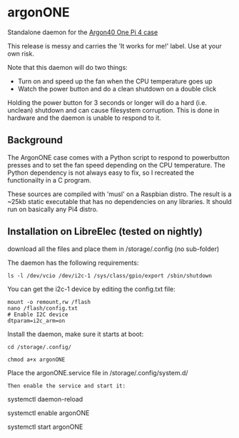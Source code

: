 # argonONE
Standalone daemon for the [Argon40 One Pi 4 case](https://www.argon40.com/argon-one-raspberry-pi-4-case.html)

This release is messy and carries the 'It works for me!' label. Use
at your own risk.

Note that this daemon will do two things:
* Turn on and speed up the fan when the CPU temperature goes up
* Watch the power button and do a clean shutdown on a double click

Holding the power button for 3 seconds or longer will do a hard (i.e. unclean) shutdown and can cause filesystem corruption. This is done in hardware and the daemon is unable to respond to it.

## Background 
The ArgonONE case comes with a Python script to respond to powerbutton presses
and to set the fan speed depending on the CPU temperature. The Python dependency
is not always easy to fix, so I recreated the functionailty in a C program.

These sources are compiled with 'musl' on a Raspbian distro. The result is
a ~25kb static executable that has no dependencies on any libraries. It should
run on basically any Pi4 distro.

## Installation on LibreElec (tested on nightly)
download all the files and place them in /storage/.config (no sub-folder)

The daemon has the following requirements:

`ls -l /dev/vcio /dev/i2c-1 /sys/class/gpio/export /sbin/shutdown`

You can get the i2c-1 device by editing the config.txt file:
```
mount -o remount,rw /flash
nano /flash/config.txt
# Enable I2C device
dtparam=i2c_arm=on
```

Install the daemon, make sure it starts at boot:
```
cd /storage/.config/

chmod a+x argonONE
```

Place the argonONE.service file in /storage/.config/system.d/
```
Then enable the service and start it:
```
systemctl daemon-reload

systemctl enable argonONE

systemctl start argonONE
```
